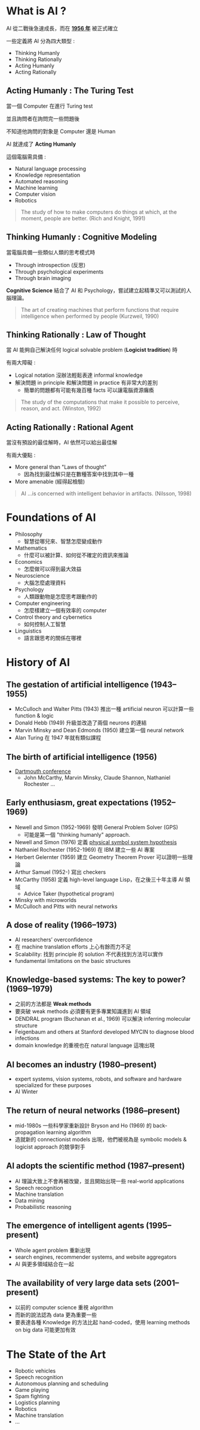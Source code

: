# What is AI ?
AI 從二戰後急速成長，而在 **[1956 年](https://zh.wikipedia.org/wiki/%E4%BA%BA%E5%B7%A5%E6%99%BA%E8%83%BD%E5%8F%B2)** 被正式確立

一些定義將 AI 分為四大類型 :
* Thinking Humanly
* Thinking Rationally
* Acting Humanly
* Acting Rationally

## Acting Humanly : The Turing Test
當一個 Computer 在進行 Turing test

並且詢問者在詢問完一些問題後

不知道他詢問的對象是 Computer 還是 Human

AI 就達成了 **Acting Humanly**

這個電腦需具備 :
* Natural language processing
* Knowledge representation
* Automated reasoning
* Machine learning
* Computer vision
* Robotics

> The study of how to make computers do things at which, at the moment, people are better. (Rich and Knight, 1991)


## Thinking Humanly : Cognitive Modeling
當電腦具備一些類似人類的思考模式時
* Through introspection (反思)
* Through psychological experiments
* Through brain imaging

**Cognitive Science** 結合了 AI 和 Psychology，嘗試建立起精準又可以測試的人腦理論。

> The art of creating machines that perform functions that require intelligence when performed by people (Kurzweil, 1990)


## Thinking Rationally : Law of Thought
當 AI 能夠自己解決任何 logical solvable problem (**Logicist tradition**) 時

有兩大障礙 :
* Logical notation 沒辦法輕鬆表達 informal knowledge
* 解決問題 in principle 和解決問題 in practice 有非常大的差別
  * 簡單的問題都有可能有幾百種 facts 可以讓電腦資源癱瘓

> The study of the computations that make it possible to perceive, reason, and act. (Winston, 1992)

## Acting Rationally : Rational Agent
當沒有預設的最佳解時，AI 依然可以給出最佳解

有兩大優點 :
* More general than "Laws of thought"
  * 因為找到最佳解只是在數種答案中找到其中一種
* More amenable (經得起檢驗)

> AI ...is concerned with intelligent behavior in artifacts. (Nilsson, 1998)

# Foundations of AI
* Philosophy
  * 智慧從哪兒來、智慧怎麼變成動作
* Mathematics
  * 什麼可以被計算、如何從不確定的資訊來推論
* Economics
  * 怎麼做可以得到最大效益
* Neuroscience
  * 大腦怎麼處理資料
* Psychology
  * 人類跟動物是怎麼思考跟動作的
* Computer engineering
  * 怎麼樣建立一個有效率的 computer
* Control theory and cybernetics
  * 如何控制人工智慧
* Linguistics
  * 語言跟思考的關係在哪裡


# History of AI

## The gestation of artificial intelligence (1943–1955)
* McCulloch and Walter Pitts (1943) 推出一種 artificial neuron 可以計算一些 function & logic
* Donald Hebb (1949) 升級並改造了兩個 neurons 的連結
* Marvin Minsky and Dean Edmonds (1950) 建立第一個 neural network
* Alan Turing 在 1947 年就有類似課程

## The birth of artificial intelligence (1956)
* [Dartmouth conference](https://zh.wikipedia.org/wiki/%E4%BA%BA%E5%B7%A5%E6%99%BA%E8%83%BD%E5%8F%B2)
  * John McCarthy, Marvin Minsky, Claude Shannon,  Nathaniel Rochester ...

## Early enthusiasm, great expectations (1952–1969)
* Newell and Simon (1952-1969) 發明 General Problem Solver (GPS)
  * 可能是第一個 "thinking humanly" approach.
* Newell and Simon (1976) 定義 [physical symbol system hypothesis](https://en.wikipedia.org/wiki/Physical_symbol_system)
* Nathaniel Rochester (1952-1969) 在 IBM 建立一些 AI 專案
* Herbert Gelernter (1959) 建立 Geometry Theorem Prover 可以證明一些理論
* Arthur Samuel (1952-) 寫出 checkers
* McCarthy (1958) 定義 high-level language Lisp，在之後三十年主導 AI 領域
  * Advice Taker (hypothetical program)
* Minsky with microworlds
* McCulloch and Pitts with neural networks

## A dose of reality (1966–1973)
* AI researchers’ overconfidence
* 在 machine translation efforts 上心有餘而力不足
* Scalability: 找到 principle 的 solution 不代表找到方法可以實作
* fundamental limitations on the basic structures

## Knowledge-based systems: The key to power? (1969–1979)
* 之前的方法都是 **Weak methods**
* 要突破 weak methods 必須要有更多專業知識進到 AI 領域
* DENDRAL program (Buchanan et al., 1969) 可以解決 inferring molecular structure
* Feigenbaum and others at Stanford developed MYCIN to diagnose blood infections
* domain knowledge 的重視也在 natural language 這塊出現

## AI becomes an industry (1980–present)
* expert systems, vision systems, robots, and software and hardware specialized for these purposes
* AI Winter

## The return of neural networks (1986–present)
* mid-1980s 一些科學家重新設計 Bryson and Ho (1969) 的 back-propagation learning algorithm
* 造就新的 connectionist models 出現，他們被視為是 symbolic models & logicist approach 的兢爭對手

## AI adopts the scientific method (1987–present)
* AI 理論大致上不會再被改變，並且開始出現一些 real-world applications
* Speech recognition
* Machine translation
* Data mining
* Probabilistic reasoning

## The emergence of intelligent agents (1995–present)
* Whole agent problem 重新出現
* search engines, recommender systems, and website aggregators
* AI 與更多領域結合在一起

## The availability of very large data sets (2001–present)
* 以前的 computer science 重視 algorithm
* 而新的說法認為 data 更為重要一些
* 要表達各種 Knowledge 的方法比起 hand-coded，使用 learning methods on big data 可能更加有效


# The State of the Art
* Robotic vehicles
* Speech recognition
* Autonomous planning and scheduling
* Game playing
* Spam fighting
* Logistics planning
* Robotics
* Machine translation
* …